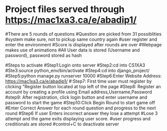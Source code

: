 # Project files served through  https://mac1xa3.ca/e/abadip1/
#There are 5 rounds of questions
#Question are picked from 31 possiblities
#system make sure, not to pickup same country again
#user register and enter the environment 
#Score is displayed after rounds are over
#Webpage makes use of animations
#All User data is stored (Username and password), password stored as hash


#Steps to activate 
#Step1:Login onto server
#Step2:cd into CS1XA3
#Ste3:source python_env/bin/activate 
#Step4:cd into django_project/
#Step5:python manage.py runserver 10000 
#Step6:Enter Website Address:  https://mac1xa3.ca/e/abadip1/
#:Step7: First time user must register by clicking "Register button located at top left of the page
#Step8: Register an account by creating a profile using Email address,Username,Password
#step9: After registration, click login button and enter username and password to start the game
#Step10:Click Begin Round to start game off
#Enter Correct Answer for each round question and progress to the next round
#Step6 If user Enters incorrect answer they lose a attempt
#Lose 3 attempt and the game exits displaying user score.
#user progress and creditionals are stored 
#control+C to deactivate server



